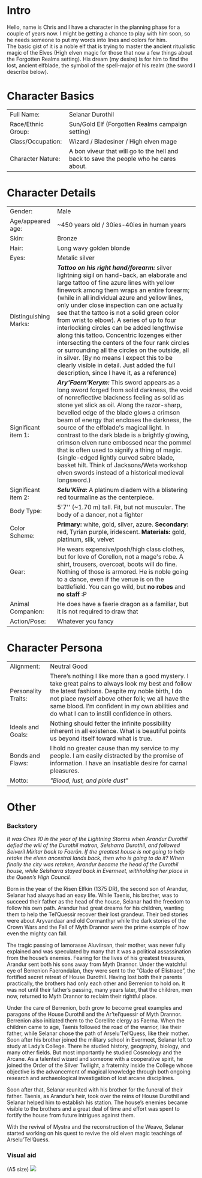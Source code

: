 # Intro

Hello, name is Chris and I have a character in the planning phase for a couple of years now. I might be getting a chance to play with him soon, so he needs someone to put my words into lines and colors for him.  
The basic gist of it is a noble elf that is trying to master the ancient ritualistic magic of the Elves (High elven magic for those that now a few things about the Forgotten Realms setting). His dream (my desire) is for him to find the lost, ancient elfblade, the symbol of the spell-major of his realm (the sword I describe below). 

# Character Basics

|||
|:-|:-|
|Full Name:|Selanar Durothil|
|Race/Ethnic Group:|Sun/Gold Elf (Forgotten Realms campaign setting)|
|Class/Occupation:|Wizard / Bladesiner / High elven mage|
|Character Nature:|A bon viveur that will go to the hell and back to save the people who he cares about.|

# Character Details

|||
|:-|:-|
|Gender:|Male|
|Age/appeared age:|~450 years old / 30ies-40ies in human years|
|Skin:|Bronze|
|Hair:|Long wavy golden blonde|
|Eyes:|Metalic silver|
|Distinguishing Marks:| ***Tattoo on his right hand/forearm:*** silver lightning sigil on hand-back, an elaborate and large tattoo of fine azure lines with yellow finework among them wraps an entire forearm; (while in all individual azure and yellow lines, only under close inspection can one actually see that the tattoo is not a solid green color from wrist to elbow). A series of up to four interlocking circles can be added lengthwise along this tattoo. Concentric lozenges either intersecting the centers of the four rank circles or surrounding all the circles on the outside, all in silver. (By no means I expect this to be clearly visible in detail. Just added the full description, since I have it, as a reference)|
|Significant item 1:|***Ary'Faern'Kerym:*** This sword appears as a long sword forged from solid darkness, the void of nonreflective blackness feeling as solid as stone yet slick as oil. Along the razor-sharp, bevelled edge of the blade glows a crimson beam of energy that encloses the darkness, the source of the elfblade's magical light. In contrast to the dark blade is a brightly glowing, crimson elven rune embossed near the pommel that is often used to signify a thing of magic. (single-edged lightly curved sabre blade, basket hilt. Think of Jacksons/Weta workshop elven swords instead of a historical medieval longsword.)|
|Significant item 2:|***Selu'Kiira:*** A platinum diadem with a blistering red tourmaline as the centerpiece.|
|Body Type:| 5'7'' (~1.70 m) tall. Fit, but not muscular. The body of a dancer, not a fighter|
|Color Scheme:|**Primary:** white, gold, silver, azure. **Secondary:** red, Tyrian purple, iridescent. **Materials:**  gold, platinum, silk, velvet|
|Gear:|He wears expensive/posh/high class clothes, but for love of Corellon, not a mage's robe. A shirt, trousers, overcoat, boots will do fine. Nothing of those is armored. He is noble going to a dance, even if the venue is on the battlefield. You can go wild, but **no robes** and **no staff** :P|
|Animal Companion:|He does have a faerie dragon as a familiar, but it is not required to draw that|
|Action/Pose:|Whatever you fancy|

# Character Persona

|||
|:-|:-|
|Alignment:|Neutral Good|
|Personality Traits:|There’s nothing I like more than a good mystery. I take great pains to always look my best and follow the latest fashions. Despite my noble birth, I do not place myself above other folk; we all have the same blood. I’m confident in my own abilities and do what I can to instill confidence in others.|
|Ideals and Goals:|Nothing should fetter the infinite possibility inherent in all existence. What is beautiful points us beyond itself toward what is true. |
|Bonds and Flaws:|I hold no greater cause than my service to my people. I am easily distracted by the promise of information. I have an insatiable desire for carnal pleasures.|
|Motto:|*"Blood, lust, and pixie dust"*|

# Other


### Backstory

*It was Ches 10 in the year of the Lightning Storms when Arandur Durothil defied the will of the Durothil matron, Selsharra Durothil, and followed Seiveril Miritar back to Faerûn. If the greatest house is not going to help retake the elven ancestral lands back, then who is going to do it? When finally the city was retaken, Arandur became the head of the Durothil house, while Selsharra stayed back in Evermeet, withholding her place in the Queen’s High Council.*

Born in the year of the Risen Elfkin (1375 DR), the second son of Arandur, Selanar had always had an easy life. While Taenis, his brother, was to succeed their father as the head of the house, Selanar had the freedom to follow his own path. Arandur had great dreams for his children, wanting them to help the Tel’Quessir recover their lost grandeur. Their bed stories were about Aryvandaar and old Cormanthyr while the dark stories of the Crown Wars and the Fall of Myth Drannor were the prime example of how even the mighty can fall.

The tragic passing of Iamorasse Aluviirsan, their mother, was never fully explained and was speculated by many that it was a political assassination from the house’s enemies. Fearing for the lives of his greatest treasures, Arandur sent both his sons away from Myth Drannor. Under the watchful eye of Berrenion Faerondalan, they were sent to the “Glade of Elistraee”, the fortified secret retreat of House Durothil. Having lost both their parents practically, the brothers had only each other and Berrenion to hold on. It was not until their father’s passing, many years later, that the children, men now, returned to Myth Drannor to reclaim their rightful place.

Under the care of Berrenion, both grow to become great examples and paragons of the House Durothil and the Ar’tel’quessir of Myth Drannor. Berrenion also initiated them to the Corellite clergy as Faerna. When the children came to age, Taenis followed the road of the warrior, like their father, while Selanar chose the path of Arselu’Tel’Quess, like their mother. Soon after his brother joined the military school in Evermeet, Selanar left to study at Lady’s College. There he studied history, geography, biology, and many other fields. But most importantly he studied Cosmology and the Arcane. As a talented wizard and someone with a cooperative spirit, he joined the Order of the Silver Twilight, a fraternity inside the College whose objective is the advancement of magical knowledge through both ongoing research and archaeological investigation of lost arcane disciplines.

Soon after that, Selanar reunited with his brother for the funeral of their father. Taenis, as Arandur’s heir, took over the reins of House Durothil and Selanar helped him to establish his station. The house’s enemies became visible to the brothers and a great deal of time and effort was spent to fortify the house from future intrigues against them.

With the revival of Mystra and the reconstruction of the Weave, Selanar started working on his quest to revive the old elven magic teachings of Arselu’Tel’Quess.

### Visual aid
(A5 size)
![](https://github.com/despotak/DnD_Character_Repository/raw/master/Characters/Selanar%20Durothil/visual_aid.png)
